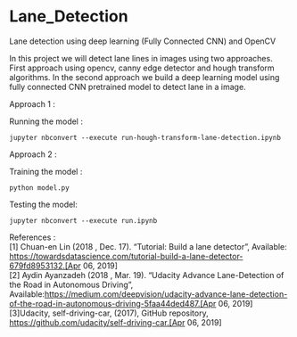 # Lane_Detection
Lane detection using deep learning (Fully Connected CNN) and OpenCV

In this project we will detect lane lines in images using two approaches. First approach using opencv, canny edge detector and hough transform algorithms. In the second approach we build a deep learning model using fully connected CNN pretrained model to detect lane in a image.

Approach 1 :

Running the model :
```
jupyter nbconvert --execute run-hough-transform-lane-detection.ipynb
```

Approach 2 : 

Training the model :
```
python model.py
```

Testing the model:
```
jupyter nbconvert --execute run.ipynb
```

References :\
[1] Chuan-en Lin (2018 , Dec. 17). “Tutorial: Build a lane detector”, Available: https://towardsdatascience.com/tutorial-build-a-lane-detector-679fd8953132.[Apr 06, 2019]\
[2] Aydin Ayanzadeh (2018 , Mar. 19). “Udacity Advance Lane-Detection of the Road in Autonomous Driving”, Available:https://medium.com/deepvision/udacity-advance-lane-detection-of-the-road-in-autonomous-driving-5faa44ded487.[Apr 06, 2019]\
[3]Udacity, self-driving-car, (2017), GitHub repository, https://github.com/udacity/self-driving-car.[Apr 06, 2019]
